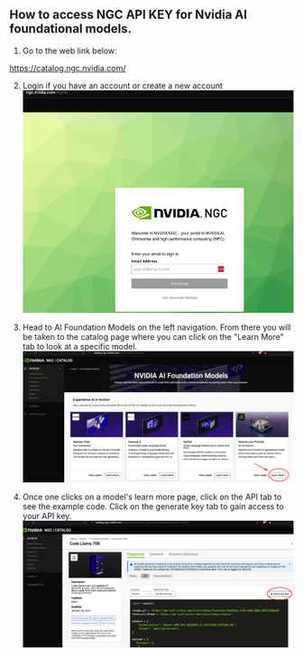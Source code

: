 ## How to access NGC API KEY for Nvidia AI foundational models.

1. Go to the web link below:

https://catalog.ngc.nvidia.com/

2. Login if you have an account or create a new account 
![Login Screen](screenshots/login-ngc.png)

3. Head to AI Foundation Models on the left navigation. From there you will be taken to the catalog page where you can 
   click on the "Learn More" tab to look at a specific model.
![Nvidia Model Catalog](screenshots/ngc-ai-model-catalog.png)

4. Once one clicks on a model's learn more page, click on the API tab to see the example code. Click on the generate key tab to gain access to your API key.
![Nvidia API Key](screenshots/get-ngc-key.png)
